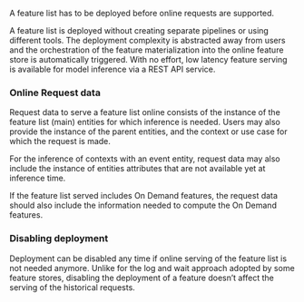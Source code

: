 A feature list has to be deployed before online requests are supported.

A feature list is deployed without creating separate pipelines or using different tools. The deployment complexity is abstracted away from users and the orchestration of the feature materialization into the online feature store is automatically triggered. With no effort, low latency feature serving is available for model inference via a REST API service.

### Online Request data
Request data to serve a feature list online consists of the instance of the feature list (main) entities for which inference is needed. Users may also provide the instance of the parent entities, and the context or use case for which the request is made.

For the inference of contexts with an event entity, request data may also include the instance of entities attributes that are not available yet at inference time.

If the feature list served includes On Demand features, the request data should also include the information needed to compute the On Demand features.

### Disabling deployment
Deployment can be disabled any time if online serving of the feature list is not needed anymore. Unlike for the log and wait approach adopted by some feature stores, disabling the deployment of a feature doesn’t affect the serving of the historical requests.

